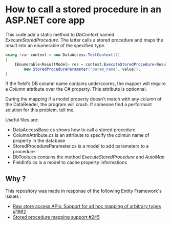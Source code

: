  # How to call a stored procedure in an ASP.NET core app

This code add a static method to *DbContext* named *ExecuteStoredProcedure*.
The latter calls a stored procedure and maps the result into an enumerable of
the specified type.

```csharp
using (var context = new DataAccess.TestContext())
{
    IEnumerable<ResultModel> res = context.ExecuteStoredProcedure<ResultModel>("[dbo].[StoredProcedureName]",
        new StoredProcedureParameter("param_name", value));
}
```

If the field's DB column name contains underscores, the mapper will require a
*Column* attribute over the C# property. This attribute is optionnal.

During the mapping if a model property doesn't match with any column of the DataReader, the
program will crash. If someone find a performant solution for this problem,
tell me.

Useful files are:
- DataAccessBase.cs shows how to call a stored procedure
- ColumnAttribute.cs is an attribute to specify the colmun name of property
  in the database
- StoredProcedureParameter.cs is a model to add parameters to a procedure
- DbTools.cs contains the method *ExecuteStoredProcedure* and *AutoMap*
- FieldInfo.cs is a model to cache property informations

## Why ?

This repository was made in response of the following Entity Framework's issues : 
- [Raw store access APIs: Support for ad hoc mapping of arbitrary types #1862](https://github.com/aspnet/EntityFramework/issues/1862)
- [Stored procedure mapping support #245](https://github.com/aspnet/EntityFramework/issues/245)
